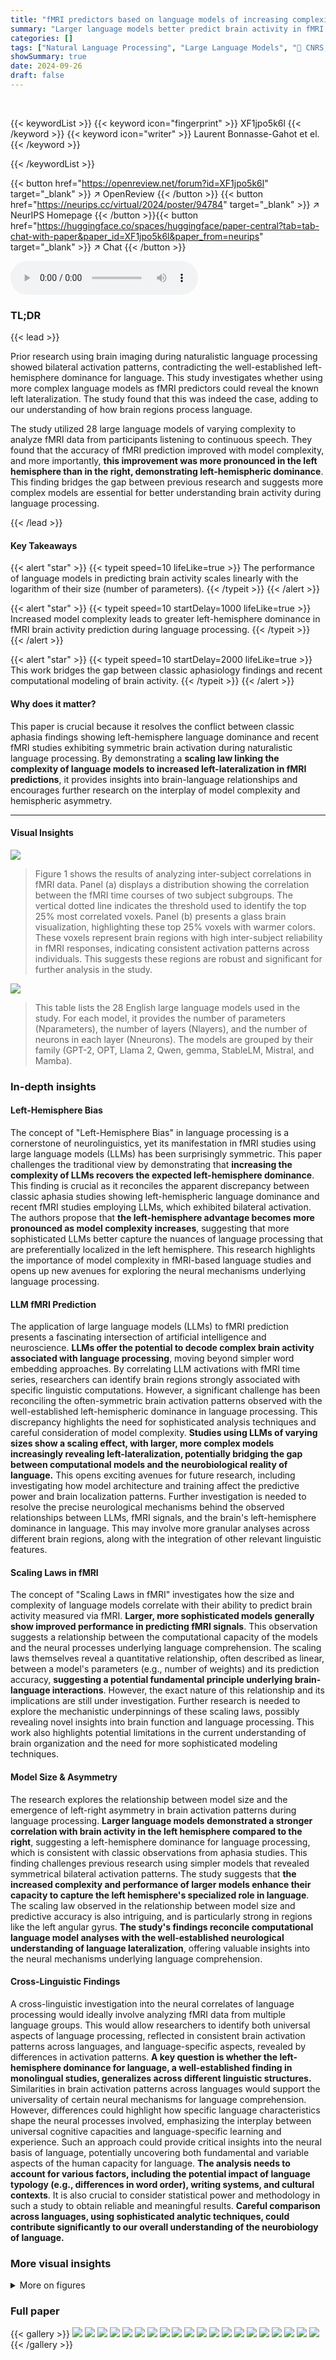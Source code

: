 ```yaml
---
title: "fMRI predictors based on language models of increasing complexity recover brain left lateralization"
summary: "Larger language models better predict brain activity in fMRI studies, with left-hemisphere prediction significantly increasing as model complexity scales up, reconciling classic aphasia findings with ..."
categories: []
tags: ["Natural Language Processing", "Large Language Models", "🏢 CNRS, EHESS",]
showSummary: true
date: 2024-09-26
draft: false
---
```


<br>

{{< keywordList >}}
{{< keyword icon="fingerprint" >}} XF1jpo5k6l {{< /keyword >}}
{{< keyword icon="writer" >}} Laurent Bonnasse-Gahot et el. {{< /keyword >}}
 
{{< /keywordList >}}

{{< button href="https://openreview.net/forum?id=XF1jpo5k6l" target="_blank" >}}
↗ OpenReview
{{< /button >}}
{{< button href="https://neurips.cc/virtual/2024/poster/94784" target="_blank" >}}
↗ NeurIPS Homepage
{{< /button >}}{{< button href="https://huggingface.co/spaces/huggingface/paper-central?tab=tab-chat-with-paper&paper_id=XF1jpo5k6l&paper_from=neurips" target="_blank" >}}
↗ Chat
{{< /button >}}



<audio controls>
    <source src="https://ai-paper-reviewer.com/XF1jpo5k6l/podcast.wav" type="audio/wav">
    Your browser does not support the audio element.
</audio>


### TL;DR


{{< lead >}}

Prior research using brain imaging during naturalistic language processing showed bilateral activation patterns, contradicting the well-established left-hemisphere dominance for language. This study investigates whether using more complex language models as fMRI predictors could reveal the known left lateralization.  The study found that this was indeed the case, adding to our understanding of how brain regions process language.

The study utilized 28 large language models of varying complexity to analyze fMRI data from participants listening to continuous speech.  They found that the accuracy of fMRI prediction improved with model complexity, and more importantly, **this improvement was more pronounced in the left hemisphere than in the right, demonstrating left-hemispheric dominance**. This finding bridges the gap between previous research and suggests more complex models are essential for better understanding brain activity during language processing.

{{< /lead >}}


#### Key Takeaways

{{< alert "star" >}}
{{< typeit speed=10 lifeLike=true >}} The performance of language models in predicting brain activity scales linearly with the logarithm of their size (number of parameters). {{< /typeit >}}
{{< /alert >}}

{{< alert "star" >}}
{{< typeit speed=10 startDelay=1000 lifeLike=true >}} Increased model complexity leads to greater left-hemisphere dominance in fMRI brain activity prediction during language processing. {{< /typeit >}}
{{< /alert >}}

{{< alert "star" >}}
{{< typeit speed=10 startDelay=2000 lifeLike=true >}} This work bridges the gap between classic aphasiology findings and recent computational modeling of brain activity. {{< /typeit >}}
{{< /alert >}}

#### Why does it matter?
This paper is crucial because it resolves the conflict between classic aphasia findings showing left-hemisphere language dominance and recent fMRI studies exhibiting symmetric brain activation during naturalistic language processing.  By demonstrating a **scaling law linking the complexity of language models to increased left-lateralization in fMRI predictions**, it provides insights into brain-language relationships and encourages further research on the interplay of model complexity and hemispheric asymmetry.

------
#### Visual Insights



![](https://ai-paper-reviewer.com/XF1jpo5k6l/figures_2_1.jpg)

> Figure 1 shows the results of analyzing inter-subject correlations in fMRI data. Panel (a) displays a distribution showing the correlation between the fMRI time courses of two subject subgroups.  The vertical dotted line indicates the threshold used to identify the top 25% most correlated voxels. Panel (b) presents a glass brain visualization, highlighting these top 25% voxels with warmer colors. These voxels represent brain regions with high inter-subject reliability in fMRI responses, indicating consistent activation patterns across individuals. This suggests these regions are robust and significant for further analysis in the study.





![](https://ai-paper-reviewer.com/XF1jpo5k6l/tables_15_1.jpg)

> This table lists the 28 English large language models used in the study.  For each model, it provides the number of parameters (Nparameters), the number of layers (Nlayers), and the number of neurons in each layer (Nneurons). The models are grouped by their family (GPT-2, OPT, Llama 2, Qwen, gemma, StableLM, Mistral, and Mamba).





### In-depth insights


#### Left-Hemisphere Bias
The concept of "Left-Hemisphere Bias" in language processing is a cornerstone of neurolinguistics, yet its manifestation in fMRI studies using large language models (LLMs) has been surprisingly symmetric. This paper challenges the traditional view by demonstrating that **increasing the complexity of LLMs recovers the expected left-hemisphere dominance**.  This finding is crucial as it reconciles the apparent discrepancy between classic aphasia studies showing left-hemispheric language dominance and recent fMRI studies employing LLMs, which exhibited bilateral activation. The authors propose that **the left-hemisphere advantage becomes more pronounced as model complexity increases**, suggesting that more sophisticated LLMs better capture the nuances of language processing that are preferentially localized in the left hemisphere. This research highlights the importance of model complexity in fMRI-based language studies and opens up new avenues for exploring the neural mechanisms underlying language processing.

#### LLM fMRI Prediction
The application of large language models (LLMs) to fMRI prediction presents a fascinating intersection of artificial intelligence and neuroscience.  **LLMs offer the potential to decode complex brain activity associated with language processing**, moving beyond simpler word embedding approaches. By correlating LLM activations with fMRI time series, researchers can identify brain regions strongly associated with specific linguistic computations.  However, a significant challenge has been reconciling the often-symmetric brain activation patterns observed with the well-established left-hemispheric dominance in language processing. This discrepancy highlights the need for sophisticated analysis techniques and careful consideration of model complexity. **Studies using LLMs of varying sizes show a scaling effect, with larger, more complex models increasingly revealing left-lateralization, potentially bridging the gap between computational models and the neurobiological reality of language.** This opens exciting avenues for future research, including investigating how model architecture and training affect the predictive power and brain localization patterns.  Further investigation is needed to resolve the precise neurological mechanisms behind the observed relationships between LLMs, fMRI signals, and the brain's left-hemisphere dominance in language. This may involve more granular analyses across different brain regions, along with the integration of other relevant linguistic features.

#### Scaling Laws in fMRI
The concept of "Scaling Laws in fMRI" investigates how the size and complexity of language models correlate with their ability to predict brain activity measured via fMRI.  **Larger, more sophisticated models generally show improved performance in predicting fMRI signals**. This observation suggests a relationship between the computational capacity of the models and the neural processes underlying language comprehension. The scaling laws themselves reveal a quantitative relationship, often described as linear, between a model's parameters (e.g., number of weights) and its prediction accuracy, **suggesting a potential fundamental principle underlying brain-language interactions**.  However, the exact nature of this relationship and its implications are still under investigation. Further research is needed to explore the mechanistic underpinnings of these scaling laws, possibly revealing novel insights into brain function and language processing. This work also highlights potential limitations in the current understanding of brain organization and the need for more sophisticated modeling techniques.

#### Model Size & Asymmetry
The research explores the relationship between model size and the emergence of left-right asymmetry in brain activation patterns during language processing.  **Larger language models demonstrated a stronger correlation with brain activity in the left hemisphere compared to the right**, suggesting a left-hemisphere dominance for language processing, which is consistent with classic observations from aphasia studies. This finding challenges previous research using simpler models that revealed symmetrical bilateral activation patterns.  The study suggests that **the increased complexity and performance of larger models enhance their capacity to capture the left hemisphere's specialized role in language**.  The scaling law observed in the relationship between model size and predictive accuracy is also intriguing, and is particularly strong in regions like the left angular gyrus.  **The study's findings reconcile computational language model analyses with the well-established neurological understanding of language lateralization**, offering valuable insights into the neural mechanisms underlying language comprehension.

#### Cross-Linguistic Findings
A cross-linguistic investigation into the neural correlates of language processing would ideally involve analyzing fMRI data from multiple language groups. This would allow researchers to identify both universal aspects of language processing, reflected in consistent brain activation patterns across languages, and language-specific aspects, revealed by differences in activation patterns.  **A key question is whether the left-hemisphere dominance for language, a well-established finding in monolingual studies, generalizes across different linguistic structures.**  Similarities in brain activation patterns across languages would support the universality of certain neural mechanisms for language comprehension. However, differences could highlight how specific language characteristics shape the neural processes involved, emphasizing the interplay between universal cognitive capacities and language-specific learning and experience.  Such an approach could provide critical insights into the neural basis of language, potentially uncovering both fundamental and variable aspects of the human capacity for language.  **The analysis needs to account for various factors, including the potential impact of language typology (e.g., differences in word order), writing systems, and cultural contexts**.  It is also crucial to consider statistical power and methodology in such a study to obtain reliable and meaningful results.  **Careful comparison across languages, using sophisticated analytic techniques, could contribute significantly to our overall understanding of the neurobiology of language.**


### More visual insights

<details>
<summary>More on figures
</summary>


![](https://ai-paper-reviewer.com/XF1jpo5k6l/figures_4_1.jpg)

> This figure displays the performance of various language models in predicting fMRI brain activity. Panel (a) shows the distribution of correlations between model predictions and brain activity for different models, including random baselines and GloVe embeddings. Panel (b) demonstrates a strong positive correlation between the model's prediction performance and the logarithm of the number of parameters, indicating a scaling law. Panel (c) further breaks down this relationship by the family of language models, showing consistent scaling within each family but variations between families.


![](https://ai-paper-reviewer.com/XF1jpo5k6l/figures_5_1.jpg)

> This figure shows the brain correlation maps for the smallest language model (GPT-2, 124M parameters) and the largest language model (Qwen1.5-14B, 14.2B parameters).  The maps illustrate the difference in correlation (r-score) between the models' predictions and the actual fMRI brain activity compared to a baseline model using random 1024-dimensional embeddings. The visualization reveals a more symmetrical pattern for the smaller model, while the larger model shows a clear left-hemisphere dominance for language processing. This difference highlights the emergence of left lateralization with increasing model complexity.


![](https://ai-paper-reviewer.com/XF1jpo5k6l/figures_5_2.jpg)

> This figure shows brain correlation maps for two language models, one small (GPT-2) and one large (Qwen1.5-14B), in terms of their ability to predict fMRI brain activity. The difference in r-scores is shown, highlighting the increased correlation and asymmetry in the larger model relative to a baseline of random embeddings.  The color scale represents the correlation between the model's predictions and the observed brain activity.


![](https://ai-paper-reviewer.com/XF1jpo5k6l/figures_5_3.jpg)

> This figure displays the relationship between the performance of language models on natural language tasks and their ability to predict fMRI brain activity. Panel (a) shows the correlation between brain activity and perplexity (a measure of model uncertainty) on the Wikitext-2 dataset. Panel (b) shows the correlation between brain activity and Hellaswag score (a measure of commonsense reasoning). Panel (c) focuses on the 10 largest models and shows the scaling relationship between model size and performance, and the relationship between model performance and brain correlation on both the Wikitext-2 and Hellaswag benchmarks.


![](https://ai-paper-reviewer.com/XF1jpo5k6l/figures_6_1.jpg)

> This figure shows two graphs. Graph (a) displays the relationship between the number of parameters of language models and their average correlation with brain activity in both the left and right hemispheres.  It shows that as model size increases, brain correlations increase in both hemispheres but more strongly in the left. Graph (b) depicts the difference in brain correlation between the left and right hemispheres as a function of the number of parameters. This graph demonstrates that the left-right asymmetry increases as the language model's complexity grows.


![](https://ai-paper-reviewer.com/XF1jpo5k6l/figures_7_1.jpg)

> This figure shows the impact of the language model size on brain activity in seven regions of interest (ROIs) known to be involved in language processing. Panel (a) displays the locations of these ROIs. Panel (b) presents the slopes of the linear regression between the r-score (correlation between model predictions and brain activity) and the logarithm of the model's number of parameters for each ROI, separately for the left and right hemispheres. The error bars represent 95% confidence intervals, and asterisks indicate the statistical significance of the difference in slopes between the hemispheres. Panel (c) shows the brain correlations (relative to a random baseline) as a function of model size for each ROI, and asterisks indicate the significance of the interaction between hemisphere and model size.  The results indicate that larger models lead to stronger correlations with brain activity, and that this effect is more pronounced in the left hemisphere, especially in the aSTS, pSTS, AG/TPJ, BA45, and BA47 regions.


![](https://ai-paper-reviewer.com/XF1jpo5k6l/figures_17_1.jpg)

> This figure shows the inter-subject reliability analysis. Panel (a) displays the distribution of inter-subject correlations, indicating the reliability of brain activity across participants. Panel (b) shows a glass brain representation of the 25% most reliable voxels, highlighting brain regions with high inter-subject correlation, which are further analyzed in the study.


![](https://ai-paper-reviewer.com/XF1jpo5k6l/figures_18_1.jpg)

> This figure shows the performance of different language models in predicting fMRI brain activity. Panel (a) compares the distribution of correlation coefficients (r-scores) for various models, including large language models and baselines. Panel (b) illustrates the relationship between the average r-score and the number of parameters (model size) in a logarithmic scale, demonstrating a scaling law. Panel (c) breaks down this relationship by the family of language models.


![](https://ai-paper-reviewer.com/XF1jpo5k6l/figures_18_2.jpg)

> This figure displays the performance of various language models in predicting fMRI brain time courses.  Panel (a) shows the distribution of correlation scores (r-scores) for each model, including baselines like random vectors and GloVe embeddings, compared to the 28 large language models. Panel (b) presents the average r-score as a function of the model's number of parameters (log scale), revealing a scaling law. The shaded area represents the 95% confidence interval. Finally, panel (c) breaks down the results by model family, highlighting differences in performance across different language model architectures.


![](https://ai-paper-reviewer.com/XF1jpo5k6l/figures_19_1.jpg)

> This figure shows the brain correlation as a function of the relative layer depth for each of the eight language model families used in the study.  The x-axis represents the relative layer depth, where 0 is the embedding layer and 1 is the final hidden layer. The y-axis shows the brain correlation. Two subfigures are presented: (a) showing results for the 25% most reliable voxels and (b) for the whole brain volume.  The figure illustrates the varying predictive power of different layers within each language model family regarding brain activity prediction.


![](https://ai-paper-reviewer.com/XF1jpo5k6l/figures_19_2.jpg)

> This figure shows the performance of various language models in predicting fMRI brain activity. Panel (a) compares the distributions of correlation coefficients (r-scores) for different models, including large language models and baselines. Panel (b) illustrates a scaling law, where the average correlation increases linearly with the logarithm of the number of parameters in the model. Panel (c) breaks down this scaling law by model family, showing variations in performance across different model architectures.


![](https://ai-paper-reviewer.com/XF1jpo5k6l/figures_20_1.jpg)

> This figure shows that as the size (number of parameters) of the language models increases, the correlation between model predictions and brain activity also increases, and this increase is more pronounced in the left hemisphere than in the right.  Panel (a) displays the correlation for both hemispheres separately. Panel (b) shows the difference in correlations between the left and right hemispheres.


![](https://ai-paper-reviewer.com/XF1jpo5k6l/figures_20_2.jpg)

> This figure shows the left-right difference in brain correlation as a function of the relative layer depth for different families of language models.  The relative layer depth is a normalized measure of the layer's position within the model, ranging from 0 (the embedding layer) to 1 (the last hidden layer).  The figure is split into two subfigures: (a) shows the results for the 25% most reliable voxels, and (b) shows the results for the whole brain volume. The lines represent the average correlation for each layer, with shaded areas representing confidence intervals.  This helps to visualize which layers of the models contribute most strongly to the left-right asymmetry in brain activity prediction.


![](https://ai-paper-reviewer.com/XF1jpo5k6l/figures_21_1.jpg)

> This figure demonstrates the relationship between the size of language models and their ability to predict fMRI brain activity, showing a clear left-right asymmetry. Panel (a) displays brain correlations (average r-score) for the left and right hemispheres separately as a function of model size (number of parameters), revealing that larger models correlate better with brain activity in both hemispheres. More importantly, panel (b) shows the difference in correlations (left minus right) also increases with the number of parameters, clearly indicating that the left hemisphere's correlation with model predictions becomes increasingly stronger than the right hemisphere's with growing model size. This supports the notion of increasing left-hemisphere dominance for language with larger models.


![](https://ai-paper-reviewer.com/XF1jpo5k6l/figures_21_2.jpg)

> This figure displays the results of the analysis on seven regions of interest (ROIs) related to language processing. Panel (a) shows the locations of the ROIs. Panel (b) shows the slopes of the linear regression between r-score (brain correlation) and the logarithm of the number of parameters in the model for each ROI, separated by hemisphere. Error bars represent the 95% confidence intervals. The significance level of the difference between left and right hemisphere slopes is indicated. Panel (c) shows the brain correlations over the random embedding baseline as a function of the logarithm of the number of parameters. The significance level of the interaction between hemisphere and model size is indicated. Table A.2 contains detailed statistics for all results.


![](https://ai-paper-reviewer.com/XF1jpo5k6l/figures_22_1.jpg)

> This figure displays the effect of model training on the left-right asymmetry observed in brain correlations.  Panel (a) compares trained and untrained models from two different families (GPT-2 and Qwen-1.5), showing how the left-right difference increases with model size and training. Panel (b) shows the evolution of brain correlation and left-right asymmetry for a single model (Pythia-6.9B) during different stages of training, revealing a progressive shift towards left hemisphere dominance as training progresses.


![](https://ai-paper-reviewer.com/XF1jpo5k6l/figures_23_1.jpg)

> This figure displays the inter-subject correlations in homologous cortical regions of the left and right hemispheres. Panel (a) shows the 48 cortical areas considered, based on the Harvard-Oxford atlas. Panel (b) shows the relationship between the inter-subject correlations in these regions, in the left and right hemispheres, respectively. Panel (c) displays the differences in correlations between the left and right regions.  Statistical significance is indicated by stars (*: p<0.05; **: p<0.01; ***: p<0.001).


![](https://ai-paper-reviewer.com/XF1jpo5k6l/figures_24_1.jpg)

> This figure displays the inter-subject correlation analysis, which is a model-free way to evaluate signal-to-noise ratio. It shows the distribution of inter-subject correlations, a brain representation of the reliable voxels, and a bar plot showing the correlation between left and right homologous regions. The analysis reveals a significant relationship between correlations in the left and right homologous regions, with a tendency toward stronger correlations in the left than in the homologous right regions.


![](https://ai-paper-reviewer.com/XF1jpo5k6l/figures_25_1.jpg)

> This figure shows the individual analysis of five participants. The authors used nine large language models from the GPT-2 and Qwen-1.5 families to analyze the brain correlation with different model sizes. The results are presented in five sub-figures. (a) shows the brain correlation in the whole brain for each participant. (b) shows brain correlation for the left and right hemispheres, respectively. (c) illustrates the difference in brain correlation between the left and right hemispheres for each participant. (d) and (e) repeat the analysis in (b) and (c) but focus only on the best 10% of voxels in each hemisphere.


</details>






### Full paper

{{< gallery >}}
<img src="https://ai-paper-reviewer.com/XF1jpo5k6l/1.png" class="grid-w50 md:grid-w33 xl:grid-w25" />
<img src="https://ai-paper-reviewer.com/XF1jpo5k6l/2.png" class="grid-w50 md:grid-w33 xl:grid-w25" />
<img src="https://ai-paper-reviewer.com/XF1jpo5k6l/3.png" class="grid-w50 md:grid-w33 xl:grid-w25" />
<img src="https://ai-paper-reviewer.com/XF1jpo5k6l/4.png" class="grid-w50 md:grid-w33 xl:grid-w25" />
<img src="https://ai-paper-reviewer.com/XF1jpo5k6l/5.png" class="grid-w50 md:grid-w33 xl:grid-w25" />
<img src="https://ai-paper-reviewer.com/XF1jpo5k6l/6.png" class="grid-w50 md:grid-w33 xl:grid-w25" />
<img src="https://ai-paper-reviewer.com/XF1jpo5k6l/7.png" class="grid-w50 md:grid-w33 xl:grid-w25" />
<img src="https://ai-paper-reviewer.com/XF1jpo5k6l/8.png" class="grid-w50 md:grid-w33 xl:grid-w25" />
<img src="https://ai-paper-reviewer.com/XF1jpo5k6l/9.png" class="grid-w50 md:grid-w33 xl:grid-w25" />
<img src="https://ai-paper-reviewer.com/XF1jpo5k6l/10.png" class="grid-w50 md:grid-w33 xl:grid-w25" />
<img src="https://ai-paper-reviewer.com/XF1jpo5k6l/11.png" class="grid-w50 md:grid-w33 xl:grid-w25" />
<img src="https://ai-paper-reviewer.com/XF1jpo5k6l/12.png" class="grid-w50 md:grid-w33 xl:grid-w25" />
<img src="https://ai-paper-reviewer.com/XF1jpo5k6l/13.png" class="grid-w50 md:grid-w33 xl:grid-w25" />
<img src="https://ai-paper-reviewer.com/XF1jpo5k6l/14.png" class="grid-w50 md:grid-w33 xl:grid-w25" />
<img src="https://ai-paper-reviewer.com/XF1jpo5k6l/15.png" class="grid-w50 md:grid-w33 xl:grid-w25" />
<img src="https://ai-paper-reviewer.com/XF1jpo5k6l/16.png" class="grid-w50 md:grid-w33 xl:grid-w25" />
<img src="https://ai-paper-reviewer.com/XF1jpo5k6l/17.png" class="grid-w50 md:grid-w33 xl:grid-w25" />
<img src="https://ai-paper-reviewer.com/XF1jpo5k6l/18.png" class="grid-w50 md:grid-w33 xl:grid-w25" />
<img src="https://ai-paper-reviewer.com/XF1jpo5k6l/19.png" class="grid-w50 md:grid-w33 xl:grid-w25" />
<img src="https://ai-paper-reviewer.com/XF1jpo5k6l/20.png" class="grid-w50 md:grid-w33 xl:grid-w25" />
{{< /gallery >}}